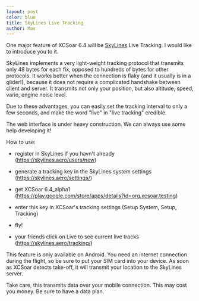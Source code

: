 ```yaml
---
layout: post
color: blue
title: SkyLines Live Tracking
author: Max
---
```

One major feature of XCSoar 6.4 will be [SkyLines](http://skylines.aero)
Live Tracking. I would like to introduce you to it.

SkyLines implements a very light-weight tracking protocol that transmits only 48
bytes for each fix, opposed to hundreds of bytes for other protocols. It works
better when the connection is flaky (and it usually is in a glider!), because it
does not require a complicated handshake between client and server. It transmits
not only your position, but also altitude, speed, vario, engine noise level.

Due to these advantages, you can easily set the tracking interval to only a few
seconds, and make the word "live" in "live tracking" credible.

The web interface is under heavy construction. We can always use some help
developing it!

How to use:

- register in SkyLines if you havn't already  
  (<https://skylines.aero/users/new>)

- generate a tracking key in the SkyLines system settings  
  (<https://skylines.aero/settings/>)

- get XCSoar 6.4_alpha1  
  (<https://play.google.com/store/apps/details?id=org.xcsoar.testing>)

- enter this key in XCSoar's tracking settings (Setup System, Setup, Tracking)

- fly!

- your friends click on Live to see current live tracks  
  (<https://skylines.aero/tracking/>)

This feature is only available on Android. You need an internet connection
during the flight, so be sure to put your SIM card into your device. As soon as
XCSoar detects take-off, it will transmit your location to the SkyLines server.

Take care, this transmits data over your mobile connection. This may cost you
money. Be sure to have a data plan.
